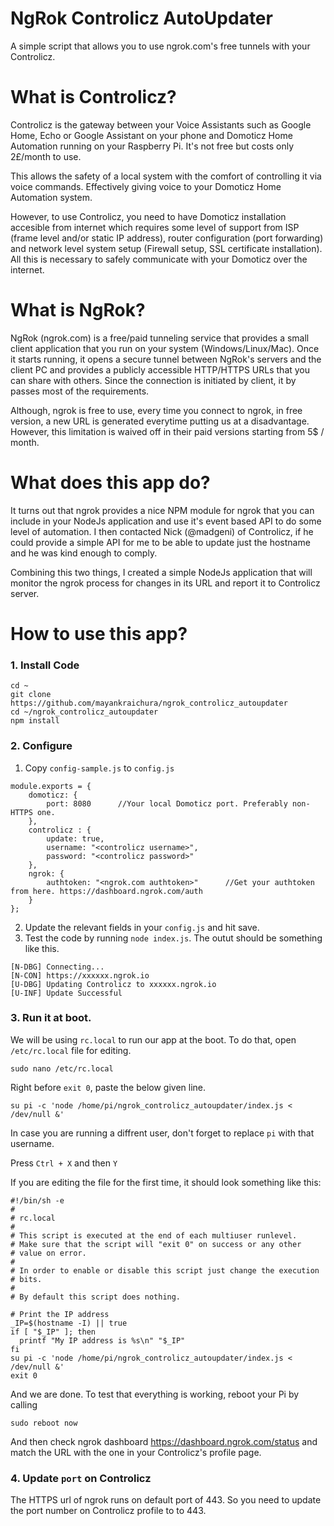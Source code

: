 # NgRok Controlicz AutoUpdater
A simple script that allows you to use ngrok.com's free tunnels with your Controlicz.

# What is Controlicz?
Controlicz is the gateway between your Voice Assistants such as Google Home, Echo or Google Assistant on your phone and Domoticz Home Automation running on your Raspberry Pi. It's not free but costs only 2£/month to use.

This allows the safety of a local system with the comfort of controlling it via voice commands. Effectively giving voice to your Domoticz Home Automation system.

However, to use Controlicz, you need to have Domoticz installation accesible from internet which requires some level of support from ISP (frame level and/or static IP address), router configuration (port forwarding) and network level system setup (Firewall setup, SSL certificate installation). All this is necessary to safely communicate with your Domoticz over the internet.

# What is NgRok?
NgRok (ngrok.com) is a free/paid tunneling service that provides a small client application that you run on your system (Windows/Linux/Mac). Once it starts running, it opens a secure tunnel between NgRok's servers and the client PC and provides a publicly accessible HTTP/HTTPS URLs that you can share with others. Since the connection is initiated by client, it by passes most of the requirements. 

Although, ngrok is free to use, every time you connect to ngrok, in free version, a new URL is generated everytime putting us at a disadvantage. However, this limitation is waived off in their paid versions starting from 5$ / month.

# What does this app do?
It turns out that ngrok provides a nice NPM module for ngrok that you can include in your NodeJs application and use it's event based API to do some level of automation. I then contacted Nick (@madgeni) of Controlicz, if he could provide a simple API for me to be able to update just the hostname and he was kind enough to comply. 

Combining this two things, I created a simple NodeJs application that will monitor the ngrok process for changes in its URL and report it to Controlicz server. 

# How to use this app?

### 1. Install Code
````
cd ~
git clone https://github.com/mayankraichura/ngrok_controlicz_autoupdater
cd ~/ngrok_controlicz_autoupdater
npm install
`````

### 2. Configure 
1. Copy `config-sample.js` to `config.js`

````
module.exports = {
    domoticz: {
        port: 8080      //Your local Domoticz port. Preferably non-HTTPS one.
    },
    controlicz : {
        update: true,
        username: "<controlicz username>",
        password: "<controlicz password>"
    },
    ngrok: {
        authtoken: "<ngrok.com authtoken>"      //Get your authtoken from here. https://dashboard.ngrok.com/auth
    }
};
````
2. Update the relevant fields in your `config.js` and hit save.
3. Test the code by running `node index.js`. The outut should be something like this.

````
[N-DBG] Connecting...
[N-CON] https://xxxxxx.ngrok.io
[U-DBG] Updating Controlicz to xxxxxx.ngrok.io
[U-INF] Update Successful
````

### 3. Run it at boot.
We will be using `rc.local` to run our app at the boot. To do that, open `/etc/rc.local` file for editing.

````
sudo nano /etc/rc.local
````

Right before `exit 0`, paste the below given line.

````
su pi -c 'node /home/pi/ngrok_controlicz_autoupdater/index.js < /dev/null &'
````

In case you are running a diffrent user, don't forget to replace `pi` with that username.

Press `Ctrl + X` and then `Y`

If you are editing the file for the first time, it should look something like this:
````
#!/bin/sh -e
#
# rc.local
#
# This script is executed at the end of each multiuser runlevel.
# Make sure that the script will "exit 0" on success or any other
# value on error.
#
# In order to enable or disable this script just change the execution
# bits.
#
# By default this script does nothing.

# Print the IP address
_IP=$(hostname -I) || true
if [ "$_IP" ]; then
  printf "My IP address is %s\n" "$_IP"
fi
su pi -c 'node /home/pi/ngrok_controlicz_autoupdater/index.js < /dev/null &'
exit 0
````

And we are done. To test that everything is working, reboot your Pi by calling

````
sudo reboot now
````

And then check ngrok dashboard https://dashboard.ngrok.com/status and match the URL with the one in your Controlicz's profile page.

### 4. Update `port` on Controlicz
The HTTPS url of ngrok runs on default port of 443. So you need to update the port number on Controlicz profile to to 443.